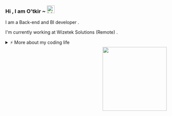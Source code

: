 ### Hi , I am O'tkir ~ <img src="https://user-images.githubusercontent.com/1303154/88677602-1635ba80-d120-11ea-84d8-d263ba5fc3c0.gif" width="24px" alt="hi">

I am a Back-end and BI developer .

I'm currently working at Wizetek Solutions (Remote) . 

<details>
<summary>⚡️ More about my coding life </summary>
<br />

![Top Langs](https://github-readme-stats.vercel.app/api/top-langs/?username=mensenvau&layout=compact&hide=css,html)

![Zheeeng's github stats](https://github-readme-stats.vercel.app/api?username=mensenvau&count_private=true&show_icons=true&theme=gotham)

</details>


<img align='right' src='https://media.giphy.com/media/bcKmIWkUMCjVm/giphy.gif' width='200"'>
